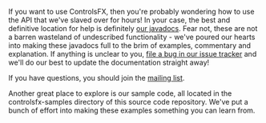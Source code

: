 If you want to use ControlsFX, then you're probably wondering how to use the API that we've slaved over for hours! In your case, the best and definitive location for help is definitely [our javadocs](https://controlsfx.github.io/javadoc/). Fear not, these are not a barren wasteland of undescribed functionality - we've poured our hearts into making these javadocs full to the brim of examples, commentary and explanation. If anything is unclear to you, [file a bug in our issue tracker](https://github.com/controlsfx/controlsfx/issues) and we'll do our best to update the documentation straight away!

If you have questions, you should join the [mailing list](https://groups.google.com/group/controlsfx-dev).

Another great place to explore is our sample code, all located in the controlsfx-samples directory of this source code repository. We've put a bunch of effort into making these examples something you can learn from.